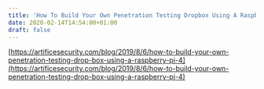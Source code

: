 ```yaml
---
title: 'How To Build Your Own Penetration Testing Dropbox Using A Raspberry Pi 4'
date: 2020-02-14T14:54:00+01:00
draft: false
---
```


[https://artificesecurity.com/blog/2019/8/6/how-to-build-your-own-penetration-testing-drop-box-using-a-raspberry-pi-4](https://artificesecurity.com/blog/2019/8/6/how-to-build-your-own-penetration-testing-drop-box-using-a-raspberry-pi-4)
